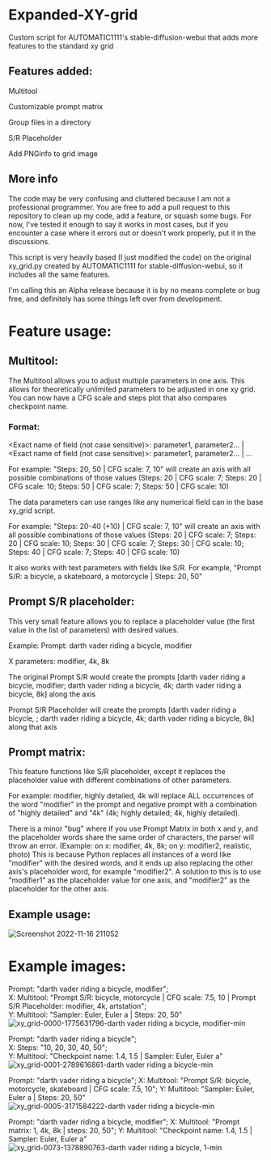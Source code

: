 # Expanded-XY-grid
Custom script for AUTOMATIC1111's stable-diffusion-webui that adds more features to the standard xy grid

## Features added:

Multitool

Customizable prompt matrix

Group files in a directory

S/R Placeholder

Add PNGinfo to grid image

## More info

The code may be very confusing and cluttered because I am not a professional programmer. You are free to add a pull request to this repository to clean up my code, add a feature, or squash some bugs. For now, I've tested it enough to say it works in most cases, but if you encounter a case where it errors out or doesn't work properly, put it in the discussions.

This script is very heavily based (I just modified the code) on the original xy_grid.py created by AUTOMATIC1111 for stable-diffusion-webui, so it includes all the same features.

I'm calling this an Alpha release because it is by no means complete or bug free, and definitely has some things left over from development.



# Feature usage:


## Multitool:

The Multitool allows you to adjust multiple parameters in one axis. This allows for theoretically unlimited parameters to be adjusted in one xy grid.
You can now have a CFG scale and steps plot that also compares checkpoint name.

### Format:
<Exact name of field (not case sensitive)>: parameter1, parameter2... | <Exact name of field (not case sensitive)>: parameter1, parameter2... | ...

For example: "Steps: 20, 50 | CFG scale: 7, 10" will create an axis with all possible combinations of those values (Steps: 20 | CFG scale: 7; Steps: 20 | CFG scale: 10; Steps: 50 | CFG scale: 7; Steps: 50 | CFG scale: 10)
 
The data parameters can use ranges like any numerical field can in the base xy_grid script.

For example: "Steps: 20-40 (+10) | CFG scale: 7, 10" will create an axis with all possible combinations of those values (Steps: 20 | CFG scale: 7; Steps: 20 | CFG scale: 10; Steps: 30 | CFG scale: 7; Steps: 30 | CFG scale: 10; Steps: 40 | CFG scale: 7; Steps: 40 | CFG scale: 10)

It also works with text parameters with fields like S/R. For example, "Prompt S/R: a bicycle, a skateboard, a motorcycle | Steps: 20, 50"



## Prompt S/R placeholder:

This very small feature allows you to replace a placeholder value (the first value in the list of parameters) with desired values. 

Example: Prompt: darth vader riding a bicycle, modifier

X parameters: modifier, 4k, 8k

The original Prompt S/R would create the prompts [darth vader riding a bicycle, modifier; darth vader riding a bicycle, 4k; darth vader riding a bicycle, 8k] along the axis

Prompt S/R Placeholder will create the prompts [darth vader riding a bicycle, ; darth vader riding a bicycle, 4k; darth vader riding a bicycle, 8k] along that axis



## Prompt matrix:

This feature functions like S/R placeholder, except it replaces the placeholder value with different combinations of other parameters.

For example: modifier, highly detailed, 4k will replace ALL occurrences of the word "modifier" in the prompt and negative prompt with a combination of "highly detailed" and "4k" (4k; highly detailed; 4k, highly detailed).

There is a minor "bug" where if you use Prompt Matrix in both x and y, and the placeholder words share the same order of characters, the parser will throw an error. (Example: on x: modifier, 4k, 8k; on y: modifier2, realistic, photo) This is because Python replaces all instances of a word like "modifier" with the desired words, and it ends up also replacing the other axis's placeholder word, for example "modifier2". A solution to this is to use "modifier1" as the placeholder value for one axis, and "modifier2" as the placeholder for the other axis.


## Example usage:

![Screenshot 2022-11-16 211052](https://user-images.githubusercontent.com/80003301/202345637-a48d8e28-6bd7-4d3e-9539-94d41b4c6d50.png)


# Example images:

Prompt: "darth vader riding a bicycle, modifier"; <br>
X: Multitool: "Prompt S/R: bicycle, motorcycle | CFG scale: 7.5, 10 | Prompt S/R Placeholder: modifier, 4k, artstation"; <br>
Y: Multitool: "Sampler: Euler, Euler a | Steps: 20, 50"
![xy_grid-0000-1775631796-darth vader riding a bicycle, modifier-min](https://user-images.githubusercontent.com/80003301/202277871-a4a3341b-13f7-42f4-a3e6-ca8f8cd8250a.png)

Prompt: "darth vader riding a bicycle"; <br>
X: Steps: "10, 20, 30, 40, 50"; <br>
Y: Multitool: "Checkpoint name: 1.4, 1.5 | Sampler: Euler, Euler a"
![xy_grid-0001-2789616861-darth vader riding a bicycle-min](https://user-images.githubusercontent.com/80003301/202277910-40d72e95-0afe-4a84-821f-d769035e27d1.png)

Prompt: "darth vader riding a bicycle";
X: Multitool: "Prompt S/R: bicycle, motorcycle, skateboard | CFG scale: 7.5, 10";
Y: Multitool: "Sampler: Euler, Euler a | Steps: 20, 50"
![xy_grid-0005-3171584222-darth vader riding a bicycle-min](https://user-images.githubusercontent.com/80003301/202277930-33f371b9-e128-44d0-83dc-e0ac632d5b18.png)

Prompt: "darth vader riding a bicycle, modifier";
X: Multitool: "Prompt matrix: 1, 4k, 8k | steps: 20, 50";
Y: Multitool: "Checkpoint name: 1.4, 1.5 | Sampler: Euler, Euler a"
![xy_grid-0073-1378890763-darth vader riding a bicycle, 1-min](https://user-images.githubusercontent.com/80003301/202277967-714d7e33-90bf-41f8-a6af-c6cb4594dd79.png)
